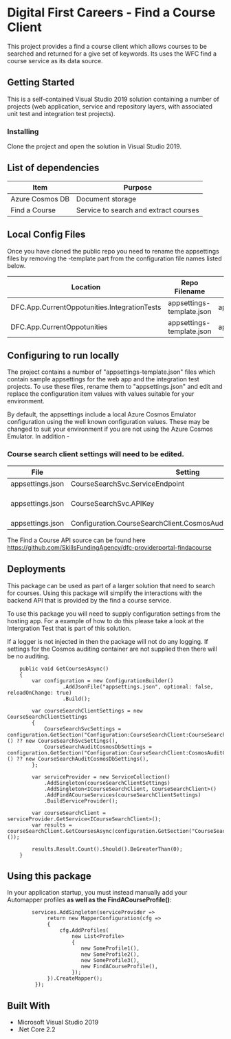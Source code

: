# Digital First Careers - Find a Course Client

This project provides a find a course client which allows courses to be searched and returned for a give set of keywords.
Its uses the WFC find a course service as its data source.


## Getting Started

This is a self-contained Visual Studio 2019 solution containing a number of projects (web application, service and repository layers, with associated unit test and integration test projects).

### Installing

Clone the project and open the solution in Visual Studio 2019.

## List of dependencies

|Item	|Purpose|
|-------|-------|
|Azure Cosmos DB | Document storage |
|Find a Course|Service to search and extract courses|

## Local Config Files

Once you have cloned the public repo you need to rename the appsettings files by removing the -template part from the configuration file names listed below.

| Location | Repo Filename | Rename to |
|-------|-------|-------|
| DFC.App.CurrentOppotunities.IntegrationTests | appsettings-template.json | appsettings.json |
| DFC.App.CurrentOppotunities | appsettings-template.json | appsettings.json |

## Configuring to run locally

The project contains a number of "appsettings-template.json" files which contain sample appsettings for the web app and the integration test projects. To use these files, rename them to "appsettings.json" and edit and replace the configuration item values with values suitable for your environment.

By default, the appsettings include a local Azure Cosmos Emulator configuration using the well known configuration values. These may be changed to suit your environment if you are not using the Azure Cosmos Emulator. 
In addition -


### Course search client settings will need to be edited.

|File                                       |Setting                        |Example value                      |
|------------------------------------------|------------------------------|----------------------------------|
| appsettings.json     | CourseSearchSvc.ServiceEndpoint      | https://localhost:8090 |
| appsettings.json     | CourseSearchSvc.APIKey      | 55e116d6-2f64-47ae-b753-468ed36d7827 |
| appsettings.json     | Configuration.CourseSearchClient.CosmosAuditConnection.EndpointUrl      | https://localhost:8081 |

The Find a Course API source can be found here https://github.com/SkillsFundingAgency/dfc-providerportal-findacourse
## Deployments

This package can be used as part of a larger solution that need to search for courses.
Using this package will simplify the interactions with the backend API that is provided by the find a course service.

To use this package you will need to supply configuration settings from the hosting app.
For a example of how to do this please take a look at the Intergration Test that is part of this solution.

If a logger is not injected in then the package will not do any logging.
If settings for the Cosmos auditing container are not supplied then there will be no auditing.

        public void GetCoursesAsync()
        {
            var configuration = new ConfigurationBuilder()
                      .AddJsonFile("appsettings.json", optional: false, reloadOnChange: true)
                      .Build();

            var courseSearchClientSettings = new CourseSearchClientSettings
            {
                CourseSearchSvcSettings = configuration.GetSection("Configuration:CourseSearchClient:CourseSearchSvc").Get<CourseSearchSvcSettings>() ?? new CourseSearchSvcSettings(),
                CourseSearchAuditCosmosDbSettings = configuration.GetSection("Configuration:CourseSearchClient:CosmosAuditConnection").Get<CourseSearchAuditCosmosDbSettings>() ?? new CourseSearchAuditCosmosDbSettings(),
            };

            var serviceProvider = new ServiceCollection()
                .AddSingleton(courseSearchClientSettings)
                .AddSingleton<ICourseSearchClient, CourseSearchClient>()
                .AddFindACourseServices(courseSearchClientSettings)
                .BuildServiceProvider();

            var courseSearchClient = serviceProvider.GetService<ICourseSearchClient>();
            var results = courseSearchClient.GetCoursesAsync(configuration.GetSection("CourseSearch:KeyWordsForTest").Get<string>());

            results.Result.Count().Should().BeGreaterThan(0);
        }

## Using this package

In your application startup, you must instead manually add your Automapper profiles **as well as the FindACourseProfile()**:

			services.AddSingleton(serviceProvider =>
                 return new MapperConfiguration(cfg =>
                 {
                     cfg.AddProfiles(
                         new List<Profile>
                         {
                            new SomeProfile1(),
                            new SomeProfile2(),
                            new SomeProfile3(),
							new FindACourseProfile(),
                         });
                 }).CreateMapper();
             });

## Built With

* Microsoft Visual Studio 2019
* .Net Core 2.2


